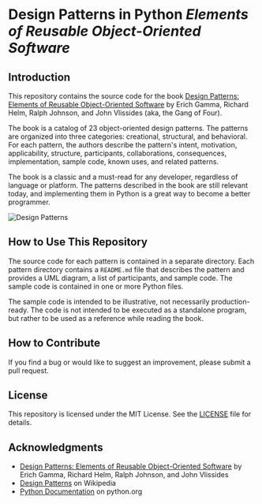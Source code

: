 # Design Patterns in Python _Elements of Reusable Object-Oriented Software_

## Introduction

This repository contains the source code for the book [Design Patterns: Elements of Reusable Object-Oriented Software](https://www.amazon.com/Design-Patterns-Elements-Reusable-Object-Oriented/dp/0201633612) by Erich Gamma, Richard Helm, Ralph Johnson, and John Vlissides (aka, the Gang of Four).

The book is a catalog of 23 object-oriented design patterns. The patterns are organized into three categories: creational, structural, and behavioral. For each pattern, the authors describe the pattern's intent, motivation, applicability, structure, participants, collaborations, consequences, implementation, sample code, known uses, and related patterns.

The book is a classic and a must-read for any developer, regardless of language or platform. The patterns described in the book are still relevant today, and implementing them in Python is a great way to become a better programmer.

![Design Patterns](https://external-content.duckduckgo.com/iu/?u=http%3A%2F%2Fstatic.nathanph.com%2Fuploads%2F2013%2F12%2FDesign-Patterns-Book-e1387401534382.png&f=1&nofb=1&ipt=eab9b17bc45acba0faadf4371cac24c2b3b674f9b8e6a7d01a90961e0dc13729&ipo=images)

## How to Use This Repository

The source code for each pattern is contained in a separate directory. Each pattern directory contains a `README.md` file that describes the pattern and provides a UML diagram, a list of participants, and sample code. The sample code is contained in one or more Python files.

The sample code is intended to be illustrative, not necessarily production-ready. The code is not intended to be executed as a standalone program, but rather to be used as a reference while reading the book.

## How to Contribute

If you find a bug or would like to suggest an improvement, please submit a pull request.

## License

This repository is licensed under the MIT License. See the [LICENSE](LICENSE) file for details.

## Acknowledgments

* [Design Patterns: Elements of Reusable Object-Oriented Software](https://www.amazon.com/Design-Patterns-Elements-Reusable-Object-Oriented/dp/0201633612) by Erich Gamma, Richard Helm, Ralph Johnson, and John Vlissides
* [Design Patterns](https://en.wikipedia.org/wiki/Design_Patterns) on Wikipedia
* [Python Documentation](https://docs.python.org/3/) on python.org
